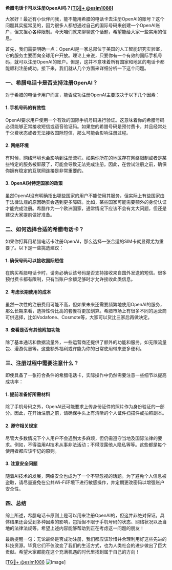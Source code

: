**希腊电话卡可以注册OpenAI吗？[[TG💪+ @esim1088](https://t.me/s/esim1088)]**

大家好！最近有小伙伴问我，能不能用希腊的电话卡去注册OpenAI的账号？这个问题其实挺常见的，因为很多人都想通过自己的国际号码来创建一个OpenAI账户，但又担心各种限制。今天咱们就来聊聊这个话题，希望能给大家一些实用的信息。

首先，我们需要明确一点：OpenAI是一家总部位于美国的人工智能研究实验室，它的服务主要面向全球用户开放。理论上来说，只要你有一个有效的国际手机号码，就可以注册OpenAI的账户。但是，这并不意味着所有国家和地区的电话卡都能顺利注册成功。接下来，我们就从几个方面来详细分析一下这个问题。

### 一、希腊电话卡是否支持注册OpenAI？

对于希腊的电话卡用户而言，能否成功注册OpenAI主要取决于以下几个因素：

#### 1. 手机号码的有效性
OpenAI要求用户使用一个有效的国际手机号码进行验证。这意味着你的希腊号码必须能够正常接收短信或语音验证码。如果您的希腊号码是预付费卡，并且经常处于欠费状态或者无法接收国际短信，那么可能会影响注册过程。

#### 2. 网络环境
有时候，网络环境也会影响到注册流程。如果你所在的地区存在网络限制或者是某些特定的服务被屏蔽了，可能会导致无法完成注册。因此，在尝试注册之前，确保你拥有稳定的互联网连接是非常重要的。

#### 3. OpenAI对特定国家的政策
虽然OpenAI没有明确指出哪些国家的用户不能使用其服务，但实际上有些国家由于法律法规的原因确实会遇到更多障碍。比如，某些国家可能需要额外的身份认证才能完成注册。希腊作为一个欧洲国家，通常情况下应该不会有太大问题，但还是建议大家提前做好准备。

### 二、如何选择合适的希腊电话卡？

如果你打算用希腊电话卡注册OpenAI，那么选择一张合适的SIM卡就显得尤为重要了。以下是一些挑选建议：

#### 1. 确保号码可以接收国际短信
在购买希腊电话卡时，请务必确认该号码是否支持接收来自国外发送的短信。很多预付费卡都有限制，只有当账户余额足够时才允许接收此类信息。

#### 2. 考虑长期使用的成本
虽然一次性的注册费用可能不高，但如果未来还需要频繁地使用OpenAI的服务，那么长期来看，选择性价比高的套餐将更加划算。希腊市场上有很多不同的运营商可供选择，比如Vodafone、Cosmote等，大家可以货比三家后再做决定。

#### 3. 查看是否有其他附加功能
除了基本通话和数据流量外，一些运营商还提供了额外的功能和服务，如无限流量包、漫游优惠等。这些额外福利或许能为你的日常使用带来更多便利。

### 三、注册过程中需要注意什么？

即使具备了一张符合条件的希腊电话卡，实际操作中仍然需要注意一些细节以提高成功率：

#### 1. 提前准备好所需材料
除了手机号码之外，OpenAI还可能要求上传身份证件的照片作为身份验证的一部分。因此，在开始注册之前，请确保手头上有清晰的个人证件扫描件或拍照副本。

#### 2. 遵守相关规定
尽管大多数情况下个人用户不会遇到太多麻烦，但仍需遵守当地及国际法律的要求。例如，不得滥用AI技术从事非法活动；不得泄露他人隐私等等。这些都是每个使用者都应该牢记的原则。

#### 3. 注意安全问题
随着AI技术的发展，网络安全也成为了一个不容忽视的话题。为了避免个人信息被盗取，请尽量避免在公共Wi-Fi环境下进行敏感操作，并定期更改密码以增强账户安全性。

### 四、总结

综上所述，希腊电话卡原则上是可以用来注册OpenAI的，但这并非绝对保证。具体结果还会受到多种因素的影响，包括但不限于手机号码的状态、网络状况以及当地的法律法规等。希望上述内容能够帮助到正在考虑这一问题的朋友！

最后提醒一句：无论最终是否成功注册，我们都应该珍惜并合理利用好这些先进的科技资源。毕竟它们不仅改变了我们的生活方式，也为人类社会的进步做出了巨大贡献。希望大家都能在这个充满机遇的时代里找到属于自己的方向！

[[TG💪+ @esim1088](https://t.me/s/esim1088) ![Image](https://i.postimg.cc/4NQfJmqS/Snipaste-2025-05-13-00-14-12.png)]